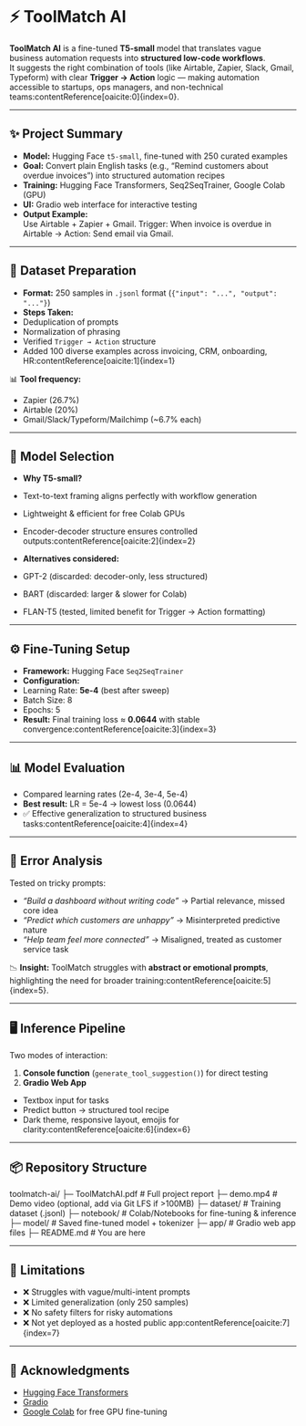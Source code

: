 # ⚡ ToolMatch AI

**ToolMatch AI** is a fine-tuned **T5-small** model that translates vague business automation requests into **structured low-code workflows**.  
It suggests the right combination of tools (like Airtable, Zapier, Slack, Gmail, Typeform) with clear **Trigger → Action** logic — making automation accessible to startups, ops managers, and non-technical teams:contentReference[oaicite:0]{index=0}.

---

## ✨ Project Summary
- **Model:** Hugging Face `t5-small`, fine-tuned with 250 curated examples  
- **Goal:** Convert plain English tasks (e.g., “Remind customers about overdue invoices”) into structured automation recipes  
- **Training:** Hugging Face Transformers, Seq2SeqTrainer, Google Colab (GPU)  
- **UI:** Gradio web interface for interactive testing  
- **Output Example:**  
Use Airtable + Zapier + Gmail.
Trigger: When invoice is overdue in Airtable → Action: Send email via Gmail.

---

## 📂 Dataset Preparation
- **Format:** 250 samples in `.jsonl` format (`{"input": "...", "output": "..."}`)  
- **Steps Taken:**
- Deduplication of prompts  
- Normalization of phrasing  
- Verified `Trigger → Action` structure  
- Added 100 diverse examples across invoicing, CRM, onboarding, HR:contentReference[oaicite:1]{index=1}  

📊 **Tool frequency:**  
- Zapier (26.7%)  
- Airtable (20%)  
- Gmail/Slack/Typeform/Mailchimp (~6.7% each)

---

## 🧠 Model Selection
- **Why T5-small?**
- Text-to-text framing aligns perfectly with workflow generation  
- Lightweight & efficient for free Colab GPUs  
- Encoder-decoder structure ensures controlled outputs:contentReference[oaicite:2]{index=2}  

- **Alternatives considered:**  
- GPT-2 (discarded: decoder-only, less structured)  
- BART (discarded: larger & slower for Colab)  
- FLAN-T5 (tested, limited benefit for Trigger → Action formatting)

---

## ⚙️ Fine-Tuning Setup
- **Framework:** Hugging Face `Seq2SeqTrainer`  
- **Configuration:**  
- Learning Rate: **5e-4** (best after sweep)  
- Batch Size: 8  
- Epochs: 5  
- **Result:** Final training loss ≈ **0.0644** with stable convergence:contentReference[oaicite:3]{index=3}  

---

## 📊 Model Evaluation
- Compared learning rates (2e-4, 3e-4, 5e-4)  
- **Best result:** LR = 5e-4 → lowest loss (0.0644)  
- ✅ Effective generalization to structured business tasks:contentReference[oaicite:4]{index=4}

---

## 🔎 Error Analysis
Tested on tricky prompts:  
- *“Build a dashboard without writing code”* → Partial relevance, missed core idea  
- *“Predict which customers are unhappy”* → Misinterpreted predictive nature  
- *“Help team feel more connected”* → Misaligned, treated as customer service task  

📉 **Insight:** ToolMatch struggles with **abstract or emotional prompts**, highlighting the need for broader training:contentReference[oaicite:5]{index=5}.

---

## 🖥️ Inference Pipeline
Two modes of interaction:  
1. **Console function** (`generate_tool_suggestion()`) for direct testing  
2. **Gradio Web App**  
 - Textbox input for tasks  
 - Predict button → structured tool recipe  
 - Dark theme, responsive layout, emojis for clarity:contentReference[oaicite:6]{index=6}  

---

## 📦 Repository Structure
toolmatch-ai/
├─ ToolMatchAI.pdf # Full project report
├─ demo.mp4 # Demo video (optional, add via Git LFS if >100MB)
├─ dataset/ # Training dataset (.jsonl)
├─ notebook/ # Colab/Notebooks for fine-tuning & inference
├─ model/ # Saved fine-tuned model + tokenizer
├─ app/ # Gradio web app files
├─ README.md # You are here

---

## 🚧 Limitations
- ❌ Struggles with vague/multi-intent prompts  
- ❌ Limited generalization (only 250 samples)  
- ❌ No safety filters for risky automations  
- ❌ Not yet deployed as a hosted public app:contentReference[oaicite:7]{index=7}  

---

## 🙌 Acknowledgments
- [Hugging Face Transformers](https://huggingface.co/docs/transformers)  
- [Gradio](https://www.gradio.app/guides)  
- [Google Colab](https://colab.research.google.com/) for free GPU fine-tuning  
